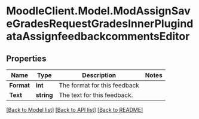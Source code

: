 # MoodleClient.Model.ModAssignSaveGradesRequestGradesInnerPlugindataAssignfeedbackcommentsEditor

## Properties

Name | Type | Description | Notes
------------ | ------------- | ------------- | -------------
**Format** | **int** | The format for this feedback | 
**Text** | **string** | The text for this feedback. | 

[[Back to Model list]](../README.md#documentation-for-models) [[Back to API list]](../README.md#documentation-for-api-endpoints) [[Back to README]](../README.md)

